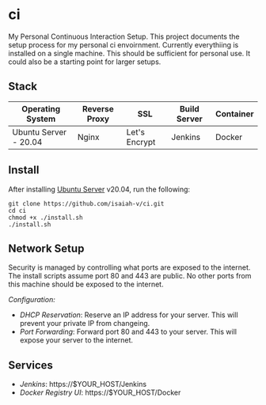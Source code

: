 # ci
My Personal Continuous Interaction Setup. This project documents the setup process for my personal ci envoirnment. Currently everythiing is installed on a single machine. This should be sufficient for personal use. It could also be a starting point for larger setups.

## Stack
| Operating System      | Reverse Proxy | SSL           | Build Server | Container |
|-----------------------|---------------|---------------|--------------|-----------|
| Ubuntu Server - 20.04 | Nginx         | Let's Encrypt | Jenkins      | Docker    |

## Install
After installing [Ubuntu Server](https://ubuntu.com/server) v20.04, run the following:
```
git clone https://github.com/isaiah-v/ci.git
cd ci
chmod +x ./install.sh
./install.sh
```
## Network Setup
Security is managed by controlling what ports are exposed to the internet. The install scripts assume port 80 and 443 are public. No other ports from this machine should be exposed to the internet.

*Configuration:*
 * _DHCP Reservation_: Reserve an IP address for your server. This will prevent your private IP from changeing.
 * _Port Forwarding_: Forward port 80 and 443 to your server. This will expose your server to the internet.

## Services
 * _Jenkins_: https://$YOUR_HOST/Jenkins
 * _Docker Registry UI_: https://$YOUR_HOST/Docker

